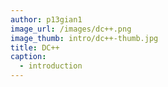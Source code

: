 ```yaml
---
author: p13gian1
image_url: /images/dc++.png
image_thumb: intro/dc++-thumb.jpg
title: DC++
caption: 
  - introduction
---
```

